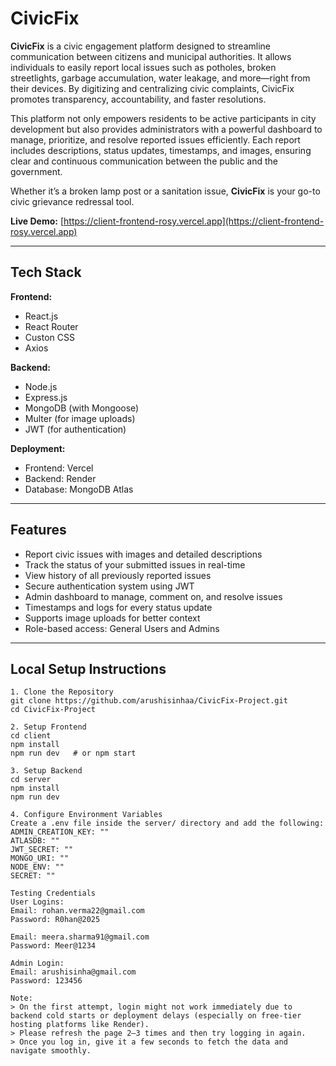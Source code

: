 # CivicFix 

**CivicFix** is a civic engagement platform designed to streamline communication between citizens and municipal authorities. It allows individuals to easily report local issues such as potholes, broken streetlights, garbage accumulation, water leakage, and more—right from their devices. By digitizing and centralizing civic complaints, CivicFix promotes transparency, accountability, and faster resolutions.

This platform not only empowers residents to be active participants in city development but also provides administrators with a powerful dashboard to manage, prioritize, and resolve reported issues efficiently. Each report includes descriptions, status updates, timestamps, and images, ensuring clear and continuous communication between the public and the government.

Whether it’s a broken lamp post or a sanitation issue, **CivicFix** is your go-to civic grievance redressal tool.

**Live Demo:** [https://client-frontend-rosy.vercel.app](https://client-frontend-rosy.vercel.app)

---

## Tech Stack

**Frontend:**  
- React.js  
- React Router  
- Custon CSS
- Axios

**Backend:**  
- Node.js  
- Express.js  
- MongoDB (with Mongoose)  
- Multer (for image uploads)  
- JWT (for authentication)  

**Deployment:**  
- Frontend: Vercel 
- Backend: Render 
- Database: MongoDB Atlas

---

## Features

- Report civic issues with images and detailed descriptions  
- Track the status of your submitted issues in real-time  
- View history of all previously reported issues  
- Secure authentication system using JWT  
- Admin dashboard to manage, comment on, and resolve issues  
- Timestamps and logs for every status update  
- Supports image uploads for better context  
- Role-based access: General Users and Admins

---

## Local Setup Instructions

```
1. Clone the Repository
git clone https://github.com/arushisinhaa/CivicFix-Project.git
cd CivicFix-Project

2. Setup Frontend
cd client
npm install
npm run dev   # or npm start

3. Setup Backend
cd server
npm install
npm run dev

4. Configure Environment Variables
Create a .env file inside the server/ directory and add the following:
ADMIN_CREATION_KEY: ""
ATLASDB: ""
JWT_SECRET: ""
MONGO_URI: ""
NODE_ENV: ""
SECRET: ""

Testing Credentials
User Logins:
Email: rohan.verma22@gmail.com
Password: R0han@2025

Email: meera.sharma91@gmail.com
Password: Meer@1234

Admin Login:
Email: arushisinha@gmail.com
Password: 123456

Note:
> On the first attempt, login might not work immediately due to backend cold starts or deployment delays (especially on free-tier hosting platforms like Render).  
> Please refresh the page 2–3 times and then try logging in again.
> Once you log in, give it a few seconds to fetch the data and navigate smoothly.
